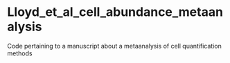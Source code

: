 Lloyd_et_al_cell_abundance_metaanalysis
=======================================

Code pertaining to a manuscript about a metaanalysis of cell quantification methods
